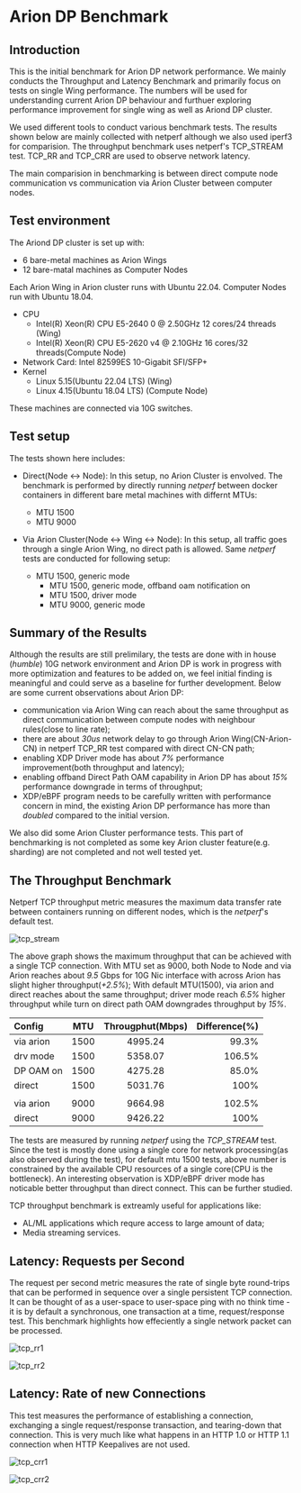 # Arion DP Benchmark

## Introduction

This is the initial benchmark for Arion DP network performance. We mainly conducts the Throughput and Latency Benchmark and primarily focus on tests on single Wing performance. The numbers will be used for understanding current Arion DP behaviour and furthuer exploring performance improvement for single wing as well as Ariond DP cluster.

We used different tools to conduct various benchmark tests. The results shown below are mainly collected with netperf although we also used iperf3 for comparision. The throughput benchmark uses netperf's TCP_STREAM test. TCP_RR and TCP_CRR are used to observe network latency.

The main comparision in benchmarking is between direct compute node communication vs communication via Arion Cluster between computer nodes.

## Test environment

The Ariond DP cluster is set up with: 
 - 6 bare-metal machines as Arion Wings
 - 12 bare-matal machines as Computer Nodes
	
Each Arion Wing in Arion cluster runs with Ubuntu 22.04. Computer Nodes run with Ubuntu 18.04.

  - CPU
    * Intel(R) Xeon(R) CPU E5-2640  0 @ 2.50GHz 12 cores/24 threads  (Wing)
    * Intel(R) Xeon(R) CPU E5-2620 v4 @ 2.10GHz 16 cores/32 threads(Compute Node)
  - Network Card: Intel 82599ES 10-Gigabit SFI/SFP+ 
  - Kernel 
    * Linux 5.15(Ubuntu 22.04 LTS) (Wing)
    * Linux 4.15(Ubuntu 18.04 LTS) (Compute Node)

These machines are connected via 10G switches.

## Test setup

The tests shown here includes:
  - Direct(Node <-> Node): In this setup, no Arion Cluster is envolved. The benchmark is performed by directly running *netperf* between docker containers in different bare metal machines with differnt MTUs:
      * MTU 1500
	  * MTU 9000

  - Via Arion Cluster(Node <-> Wing <-> Node): In this setup, all traffic goes through a single Arion Wing, no direct path is allowed. Same *netperf* tests are conducted for following setup:
    * MTU 1500, generic mode
	  * MTU 1500, generic mode, offband oam notification on
	  * MTU 1500, driver mode
	  * MTU 9000, generic mode

## Summary of the Results

Although the results are still prelimilary, the tests are done with in house (*humble*) 10G network environment and Arion DP is work in progress with more optimization and features to be added on, we feel initial finding is meaningful and could serve as a baseline for further development. Below are some current observations about Arion DP: 
 - communication via Arion Wing can reach about the same throughput as direct communication between compute nodes with neighbour rules(close to line rate);
 - there are about *30us* network delay to go through Arion Wing(CN-Arion-CN) in netperf TCP_RR test compared with direct CN-CN path;
 - enabling XDP Driver mode has about *7%* performance improvement(both throughput and latency);
 - enabling offband Direct Path OAM capability in Arion DP has about *15%* performance downgrade in terms of throughput;
 - XDP/eBPF program needs to be carefully written with performance concern in mind, the existing Arion DP performance has more than *doubled* compared to the initial version.

 We also did some Arion Cluster performance tests. This part of benchmarking is not completed as some key Arion cluster feature(e.g. sharding) are not completed and not well tested yet.


## The Throughput Benchmark 

Netperf TCP throughput metric measures the maximum data transfer rate between containers running on different nodes, which is the *netperf*'s default test. 

![tcp_stream](https://user-images.githubusercontent.com/83482178/176801547-793c3f38-e079-415b-9f17-cee79b94538c.png)


The above graph shows the maximum throughput that can be achieved with a single TCP connection. With MTU set as 9000, both Node to Node and via Arion reaches about *9.5* Gbps for 10G Nic interface with across Arion has slight higher throughput(*+2.5%*); With default MTU(1500), via arion and direct reaches about the same throughput; driver mode reach *6.5%* higher throughput while turn on direct path OAM downgrades throughput by *15%*. 

| Config	 | MTU	  | Througphut(Mbps) | Difference(%) |
| :---       | :---:  | :---:            |          ---: |
| via arion	 |	1500  |	4995.24          | 	  99.3%      |
| drv mode	 |	1500  |	5358.07 	     |	  106.5%     |
| DP OAM on  |	1500  |	4275.28 		 |    85.0%      |
| direct	 |  1500  |	5031.76 		 |    100%       |
|        |   |             |           |
| via arion  |	9000  |	9664.98 		 |    102.5%     |
| direct	 |  9000  |	9426.22 		 |    100%       |

The tests are measured by running *netperf* using the *TCP_STREAM* test. Since the test is mostly done using a single core for network processing(as also observed during the test), for default mtu 1500 tests, above number is constrained by the available CPU resources of a single core(CPU is the bottleneck). An interesting observation is XDP/eBPF driver mode has noticable better throughput than direct connect. This can be further studied.

TCP throughput benchmark is extreamly useful for applications like:
 - AL/ML applications which requre access to large amount of data;
 - Media streaming services.

## Latency: Requests per Second
The request per second metric measures the rate of single byte round-trips that can be performed in sequence over a single persistent TCP connection. It can be thought of as a user-space to user-space ping with no think time - it is by default a synchronous, one transaction at a time, request/response test.
This benchmark highlights how effeciently a single network packet can be processed.


![tcp_rr1](https://user-images.githubusercontent.com/83482178/176801679-30840f65-299f-4cfc-a82f-f178154a5bbb.png)

![tcp_rr2](https://user-images.githubusercontent.com/83482178/176801744-9c503d21-1563-4442-8ad3-8e8b3673d124.png)



## Latency: Rate of new Connections
This test measures the performance of establishing a connection, exchanging a single request/response transaction, and tearing-down that connection. This is very much like what happens in an HTTP 1.0 or HTTP 1.1 connection when HTTP Keepalives are not used.

![tcp_crr1](https://user-images.githubusercontent.com/83482178/176801768-34ebc7ec-afd2-435b-ad73-5eacd3fc0a69.png)

![tcp_crr2](https://user-images.githubusercontent.com/83482178/176801807-63c3a2d8-6e1c-4840-9592-5ba40715a05a.png)
